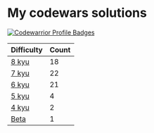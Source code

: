 # My codewars solutions


[![Codewarrior Profile Badges](https://www.codewars.com/users/Unvares/badges/large)](https://www.codewars.com/users/Unvares)


| Difficulty                                                     | Count  |
| -------------------------------------------------------------- | ------ |
| [8 kyu](https://github.com/Unvares/codewars/tree/master/8-kyu) |   18   |
| [7 kyu](https://github.com/Unvares/codewars/tree/master/7-kyu) |   22   |
| [6 kyu](https://github.com/Unvares/codewars/tree/master/6-kyu) |   21   |
| [5 kyu](https://github.com/Unvares/codewars/tree/master/5-kyu) |    4   |
| [4 kyu](https://github.com/Unvares/codewars/tree/master/4-kyu) |    2   |
| [Beta](https://github.com/Unvares/codewars/tree/master/Beta)   |    1   |
